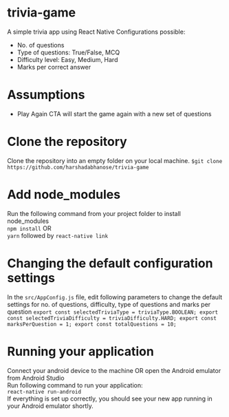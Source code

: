 # trivia-game
A simple trivia app using React Native
Configurations possible:
  - No. of questions
  - Type of questions: True/False, MCQ
  - Difficulty level: Easy, Medium, Hard
  - Marks per correct answer

# Assumptions
  - Play Again CTA will start the game again with a new set of questions

# Clone the repository
Clone the repository into an empty folder on your local machine.
`$git clone https://github.com/harshadabhanose/trivia-game`

# Add node_modules
Run the following command from your project folder to install node_modules  
`npm install` OR  
`yarn`
followed by
`react-native link`

# Changing the default configuration settings
In the `src/AppConfig.js` file, edit following parameters to change the default settings for no. of questions, difficulty, type of questions and marks per question
`export const selectedTriviaType = triviaType.BOOLEAN;
export const selectedTriviaDifficulty = triviaDifficulty.HARD;
export const marksPerQuestion = 1;
export const totalQuestions = 10;`

# Running your application 
Connect your android device to the machine OR open the Android emulator from Android Studio  
Run following command to run your application:  
`react-native run-android`  
If everything is set up correctly, you should see your new app running in your Android emulator shortly.

